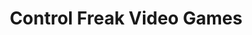 ---
title: "Control Freak Video Games"
url: /pigeon-forge/control-freak-video-games/
shop: Videospiele
---